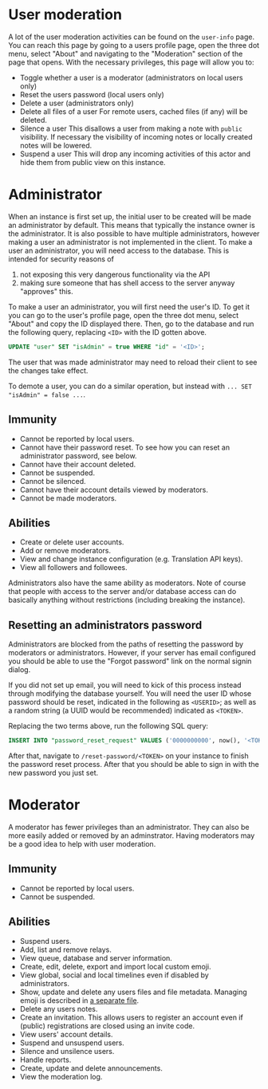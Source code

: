 # User moderation

A lot of the user moderation activities can be found on the `user-info` page. You can reach this page by going to a users profile page, open the three dot menu, select "About" and navigating to the "Moderation" section of the page that opens.
With the necessary privileges, this page will allow you to:
- Toggle whether a user is a moderator (administrators on local users only)
- Reset the users password (local users only)
- Delete a user (administrators only)
- Delete all files of a user
  For remote users, cached files (if any) will be deleted.
- Silence a user
  This disallows a user from making a note with `public` visibility.
  If necessary the visibility of incoming notes or locally created notes will be lowered.
- Suspend a user
  This will drop any incoming activities of this actor and hide them from public view on this instance.

# Administrator

When an instance is first set up, the initial user to be created will be made an administrator by default.
This means that typically the instance owner is the administrator.
It is also possible to have multiple administrators, however making a user an administrator is not implemented in the client.
To make a user an administrator, you will need access to the database.
This is intended for security reasons of
1. not exposing this very dangerous functionality via the API
2. making sure someone that has shell access to the server anyway "approves" this.

To make a user an administrator, you will first need the user's ID.
To get it you can go to the user's profile page, open the three dot menu, select "About" and copy the ID displayed there.
Then, go to the database and run the following query, replacing `<ID>` with the ID gotten above.
```sql
UPDATE "user" SET "isAdmin" = true WHERE "id" = '<ID>';
```

The user that was made administrator may need to reload their client to see the changes take effect.

To demote a user, you can do a similar operation, but instead with `... SET "isAdmin" = false ...`.

## Immunity

- Cannot be reported by local users.
- Cannot have their password reset.
  To see how you can reset an administrator password, see below.
- Cannot have their account deleted.
- Cannot be suspended.
- Cannot be silenced.
- Cannot have their account details viewed by moderators.
- Cannot be made moderators.

## Abilities

- Create or delete user accounts.
- Add or remove moderators.
- View and change instance configuration (e.g. Translation API keys).
- View all followers and followees.

Administrators also have the same ability as moderators.
Note of course that people with access to the server and/or database access can do basically anything without restrictions (including breaking the instance).

## Resetting an administrators password

Administrators are blocked from the paths of resetting the password by moderators or administrators.
However, if your server has email configured you should be able to use the "Forgot password" link on the normal signin dialog.

If you did not set up email, you will need to kick of this process instead through modifying the database yourself.
You will need the user ID whose password should be reset, indicated in the following as `<USERID>`;
as well as a random string (a UUID would be recommended) indicated as `<TOKEN>`.

Replacing the two terms above, run the following SQL query:
```sql
INSERT INTO "password_reset_request" VALUES ('0000000000', now(), '<TOKEN>', '<USERID>');
```

After that, navigate to `/reset-password/<TOKEN>` on your instance to finish the password reset process.
After that you should be able to sign in with the new password you just set.

# Moderator

A moderator has fewer privileges than an administrator.
They can also be more easily added or removed by an adminstrator.
Having moderators may be a good idea to help with user moderation.

## Immunity

- Cannot be reported by local users.
- Cannot be suspended.

## Abilities

- Suspend users.
- Add, list and remove relays.
- View queue, database and server information.
- Create, edit, delete, export and import local custom emoji.
- View global, social and local timelines even if disabled by administrators.
- Show, update and delete any users files and file metadata.
  Managing emoji is described in [a separate file](emoji.md).
- Delete any users notes.
- Create an invitation.
  This allows users to register an account even if (public) registrations are closed using an invite code.
- View users' account details.
- Suspend and unsuspend users.
- Silence and unsilence users.
- Handle reports.
- Create, update and delete announcements.
- View the moderation log.
